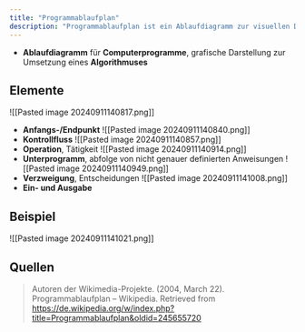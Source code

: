 ```yaml
---
title: "Programmablaufplan"
description: "Programmablaufplan ist ein Ablaufdiagramm zur visuellen Darstellung von Computerprogrammen und Algorithmen. Er verwendet Symbole für Start/Ende, Operationen, Verzweigungen und Ein-/Ausgaben. Dies erleichtert das Verständnis und die Kommunikation von Programmabläufen."
---
```


- **Ablaufdiagramm** für **Computerprogramme**, grafische Darstellung zur Umsetzung eines **Algorithmuses**

## Elemente
![[Pasted image 20240911140817.png]]
- **Anfangs-/Endpunkt**
![[Pasted image 20240911140840.png]]
- **Kontrollfluss**
![[Pasted image 20240911140857.png]]
- **Operation**, Tätigkeit
![[Pasted image 20240911140914.png]]
- **Unterprogramm**, abfolge von nicht genauer definierten Anweisungen
![[Pasted image 20240911140949.png]]
- **Verzweigung**, Entscheidungen
![[Pasted image 20240911141008.png]]
- **Ein- und Ausgabe**

## Beispiel

![[Pasted image 20240911141021.png]]

## Quellen

> Autoren der Wikimedia-Projekte. (2004, March 22). Programmablaufplan – Wikipedia. Retrieved from https://de.wikipedia.org/w/index.php?title=Programmablaufplan&oldid=245655720